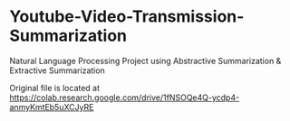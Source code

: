 # Youtube-Video-Transmission-Summarization
Natural Language Processing  Project 
using Abstractive Summarization & Extractive Summarization

Original file is located at
    https://colab.research.google.com/drive/1fNSOQe4Q-ycdp4-anmyKmtEb5uXCJyRE
    
    

